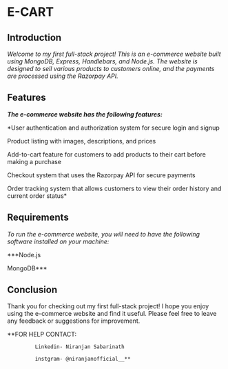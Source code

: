 # E-CART
## Introduction

*Welcome to my first full-stack project! This is an e-commerce website built using MongoDB, Express, Handlebars, and Node.js. The website is designed to sell various products to customers online, and the payments are processed using the Razorpay API.*

## Features

***The e-commerce website has the following features:***

*User authentication and authorization system for secure login and signup

Product listing with images, descriptions, and prices

Add-to-cart feature for customers to add products to their cart before making a purchase

Checkout system that uses the Razorpay API for secure payments

Order tracking system that allows customers to view their order history and current order status*

## Requirements

*To run the e-commerce website, you will need to have the following software installed on your machine:*

***Node.js

MongoDB***

## Conclusion

Thank you for checking out my first full-stack project! I hope you enjoy using the e-commerce website and find it useful. Please feel free to leave any feedback or suggestions for improvement.

**FOR HELP CONTACT:

             Linkedin- Niranjan Sabarinath
             
             instgram- @niranjanofficial__**
